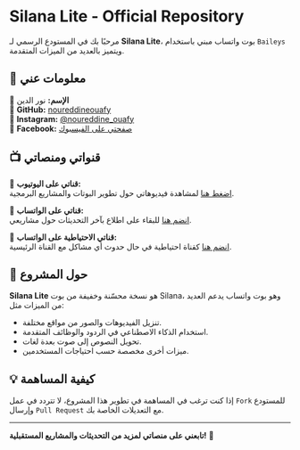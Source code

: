 # Silana Lite - Official Repository

مرحبًا بك في المستودع الرسمي لـ **Silana Lite**، بوت واتساب مبني باستخدام `Baileys` ويتميز بالعديد من الميزات المتقدمة.

## 📌 معلومات عني

👤 **الإسم:** نور الدين  
📌 **GitHub:** [noureddineouafy](https://github.com/noureddineouafy)  
📌 **Instagram:** [@noureddine_ouafy](https://instagram.com/noureddine_ouafy)  
📌 **Facebook:** [صفحتي على الفيسبوك](https://www.facebook.com/profile.php?id=100063533185520)  

## 📺 قنواتي ومنصاتي

📢 **قناتي على اليوتيوب:**  
[اضغط هنا](https://youtube.com/@noureddineouafy2?si=rqfc1sb_YxOEYufE) لمشاهدة فيديوهاتي حول تطوير البوتات والمشاريع البرمجية.  

📢 **قناتي على الواتساب:**  
[انضم هنا](https://whatsapp.com/channel/0029VaX4b6J7DAWqt3Hhu01A) للبقاء على اطلاع بآخر التحديثات حول مشاريعي.  

📢 **قناتي الاحتياطية على الواتساب:**  
[انضم هنا](https://whatsapp.com/channel/0029Vaz5bJz3mFY2ccGBev1n) كقناة احتياطية في حال حدوث أي مشاكل مع القناة الرئيسية.  

## 🚀 حول المشروع

**Silana Lite** هو نسخة محسّنة وخفيفة من بوت Silana، وهو بوت واتساب يدعم العديد من الميزات مثل:  
- تنزيل الفيديوهات والصور من مواقع مختلفة.  
- استخدام الذكاء الاصطناعي في الردود والوظائف المتقدمة.  
- تحويل النصوص إلى صوت بعدة لغات.  
- ميزات أخرى مخصصة حسب احتياجات المستخدمين.

## 💡 كيفية المساهمة

إذا كنت ترغب في المساهمة في تطوير هذا المشروع، لا تتردد في عمل `Fork` للمستودع وإرسال `Pull Request` مع التعديلات الخاصة بك.

---

**تابعني على منصاتي لمزيد من التحديثات والمشاريع المستقبلية!** 🚀
